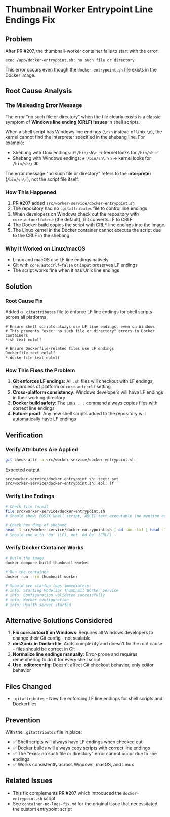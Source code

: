 # Thumbnail Worker Entrypoint Line Endings Fix

## Problem
After PR #207, the thumbnail-worker container fails to start with the error:
```
exec /app/docker-entrypoint.sh: no such file or directory
```

This error occurs even though the `docker-entrypoint.sh` file exists in the Docker image.

## Root Cause Analysis

### The Misleading Error Message
The error "no such file or directory" when the file clearly exists is a classic symptom of **Windows line ending (CRLF) issues** in shell scripts.

When a shell script has Windows line endings (`\r\n` instead of Unix `\n`), the kernel cannot find the interpreter specified in the shebang line. For example:
- Shebang with Unix endings: `#!/bin/sh\n` → kernel looks for `/bin/sh` ✅
- Shebang with Windows endings: `#!/bin/sh\r\n` → kernel looks for `/bin/sh\r` ❌

The error message "no such file or directory" refers to the **interpreter** (`/bin/sh\r`), not the script file itself.

### How This Happened
1. PR #207 added `src/worker-service/docker-entrypoint.sh`
2. The repository had no `.gitattributes` file to control line endings
3. When developers on Windows check out the repository with `core.autocrlf=true` (the default), Git converts LF to CRLF
4. The Docker build copies the script with CRLF line endings into the image
5. The Linux kernel in the Docker container cannot execute the script due to the CRLF in the shebang

### Why It Worked on Linux/macOS
- Linux and macOS use LF line endings natively
- Git with `core.autocrlf=false` or `input` preserves LF endings
- The script works fine when it has Unix line endings

## Solution

### Root Cause Fix
Added a `.gitattributes` file to enforce LF line endings for shell scripts across all platforms:

```gitattributes
# Ensure shell scripts always use LF line endings, even on Windows
# This prevents "exec: no such file or directory" errors in Docker containers
*.sh text eol=lf

# Ensure Dockerfile-related files use LF endings
Dockerfile text eol=lf
*.dockerfile text eol=lf
```

### How This Fixes the Problem
1. **Git enforces LF endings**: All `.sh` files will checkout with LF endings, regardless of platform or `core.autocrlf` setting
2. **Cross-platform consistency**: Windows developers will have LF endings in their working directory
3. **Docker build safety**: The `COPY . .` command always copies files with correct line endings
4. **Future-proof**: Any new shell scripts added to the repository will automatically have LF endings

## Verification

### Verify Attributes Are Applied
```bash
git check-attr -a src/worker-service/docker-entrypoint.sh
```

Expected output:
```
src/worker-service/docker-entrypoint.sh: text: set
src/worker-service/docker-entrypoint.sh: eol: lf
```

### Verify Line Endings
```bash
# Check file format
file src/worker-service/docker-entrypoint.sh
# Should show: POSIX shell script, ASCII text executable (no mention of CRLF)

# Check hex dump of shebang
head -1 src/worker-service/docker-entrypoint.sh | od -An -tx1 | head -1
# Should end with '0a' (LF), not '0d 0a' (CRLF)
```

### Verify Docker Container Works
```bash
# Build the image
docker compose build thumbnail-worker

# Run the container
docker run --rm thumbnail-worker

# Should see startup logs immediately:
# info: Starting Modelibr Thumbnail Worker Service
# info: Configuration validated successfully
# info: Worker configuration
# info: Health server started
```

## Alternative Solutions Considered

1. **Fix core.autocrlf on Windows**: Requires all Windows developers to change their Git config - not scalable
2. **dos2unix in Dockerfile**: Adds complexity and doesn't fix the root cause - files should be correct in Git
3. **Normalize line endings manually**: Error-prone and requires remembering to do it for every shell script
4. **Use .editorconfig**: Doesn't affect Git checkout behavior, only editor behavior

## Files Changed
- `.gitattributes` - New file enforcing LF line endings for shell scripts and Dockerfiles

## Prevention
With the `.gitattributes` file in place:
- ✅ Shell scripts will always have LF endings when checked out
- ✅ Docker builds will always copy scripts with correct line endings
- ✅ The "exec: no such file or directory" error cannot occur due to line endings
- ✅ Works consistently across Windows, macOS, and Linux

## Related Issues
- This fix complements PR #207 which introduced the `docker-entrypoint.sh` script
- See `container-no-logs-fix.md` for the original issue that necessitated the custom entrypoint script
